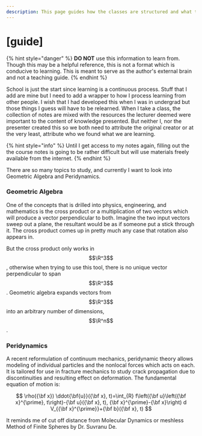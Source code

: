 ```yaml
---
description: This page guides how the classes are structured and what they share in common
---
```


# \[guide]

{% hint style="danger" %}
**DO NOT** use this information to learn from. Though this may be a helpful reference, this is not a format which is conducive to learning. This is meant to serve as the author's external brain and not a teaching guide.&#x20;
{% endhint %}

School is just the start since learning is a continuous process. Stuff that I add are mine but I need to add a wrapper to how I process learning from other people. I wish that I had developed this when I was in undergrad but those things I guess will have to be relearned. When I take a class, the collection of notes are mixed with the resources the lecturer deemed were important to the content of knowledge presented. But neither I, nor the presenter created this so we both need to attribute the original creator or at the very least, attribute who we found what we are learning.&#x20;

{% hint style="info" %}
Until I get access to my notes again, filling out the the course notes is going to be rather difficult but will use materials freely available from the internet.
{% endhint %}

There are so many topics to study, and currently I want to look into Geometric Algebra and Peridynamics.&#x20;

### Geometric Algebra

One of the concepts that is drilled into physics, engineering, and mathematics is the cross product or a multiplication of two vectors which will produce a vector perpendicular to both. Imagine the two input vectors sweep out a plane, the resultant would be as if someone put a stick through it. The cross product comes up in pretty much any case that rotation also appears in.&#x20;

But the cross product only works in $$\R^3$$, otherwise when trying to use this tool, there is no unique vector perpendicular to span $$\R^3$$. Geometric algebra expands vectors from $$\R^3$$into an arbitrary number of dimensions, $$\R^n$$. &#x20;

### Peridynamics&#x20;

A recent reformulation of continuum mechanics, peridynamic theory allows modeling of individual particles and the nonlocal forces which acts on each. It is tailored for use in fracture mechanics to study crack propagation due to discontinuities and resulting effect on deformation. The fundamental equation of motion is:&#x20;

$$
\rho({\bf x}) \ddot{\bf{u}}({\bf x}, t)=\int_{R} f\left({\bf u}\left({\bf x}^{\prime}, t\right)-{\bf u}({\bf x}, t), {\bf x}^{\prime}-{\bf x}\right) d V_{{\bf x}^{\prime}}+{\bf b}({\bf x}, t)
$$

It reminds me of cut off distance from Molecular Dynamics or meshless Method of Finite Spheres by Dr. Suvranu De.&#x20;
